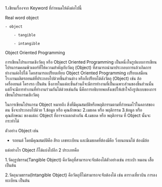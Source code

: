 1.เขียนเรื่องจาก Keyword ที่กำหนดให้ดังต่อไปนี้

Real word object

    - object

        - tangible
    
        - intangible

Object Oriented Programming

การเขียนโปรแกรมเชิงวัตถุ หรือ Object Oriented Programming เป็นหนึ่งในรูปแบบการเขียนโปรแกรมคอมพิวเตอร์ที่ให้ความสำคัญกับวัตถุ (Object) ที่สามารถนำมาประกอบการแล้วเกิดการทำงานต่อไปได้
โดยสามารถเปรียบเทียบ Object Oriented Programming เปรียบเสมือนโรงงานผลิตรถยนต์ที่ประกอบไปด้วยชิ้นส่วนต่าง หรือก็เปรียบได้ดังวัตถุ (Object) เช่น ล้อ เครื่องยนต์ โครงรถ เป็นต้น ซึ่งภายในแต่ละชิ้นส่วนก็จะมีการทำงานที่เป็นเฉพาะส่วนของชิ้นส่วนนั้น แต่ก็จะมีการทำงานที่ทำงานร่วมกันได้ด้วยเช่นกัน นี่คือการอธิบายพอสังเขปให้เข้าใจถึงรูปแบบของการเขียนโปรแกรมเชิงวัตถุ

ในการเขียนโปรแกรม
Object หมายถึง สิ่งที่มีคุณสมบัติหรือพฤติกรรมตามที่กำหนดไว้ในคลาสของตน
ซึ่งจะประกอบไปด้วย
1.ข้อมูล หรือ คุณลักษณะ
2.เมธอด หรือ พฤติกรรม
3.ข้อมูล หรือ คุณลักษณะ ของแต่ละ Object ที่อาจจะแตกต่างกัน
4.เมธอด หรือ พฤติกรรม ที่ Object นั้นจะกระทำได้

ตัวอย่าง Object เช่น
- รถยนต์ โดยมีคุณสมบัติคือ สีรถ เลขทะเบียน
และมีเมธอดที่ต้องมีคือ วิ่งบนถนนได้ ต้องมีล้อ

แต่อย่างไร Object ก็ได้แบ่งไปอีก 2 ประเภทคือ

1.วัตถุรูปธรรม(Tangible Object) คือวัตถุที่สามารถจะจับต้องได้ตัวอย่างเช่น กระเป๋า หมอน เสื้อ เป็นต้น

2.วัตถุนามธรรม(Intangible Object) 
คือวัตถุที่ไม่สามารถจะจับต้องได้ เช่น ตารางเที่ยวบิน การลงทะเบียน เป็นต้น
